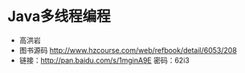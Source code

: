 # Java多线程编程

- 高洪岩
- 图书源码 <http://www.hzcourse.com/web/refbook/detail/6053/208>
- 链接：<http://pan.baidu.com/s/1mginA9E> 密码：62i3
